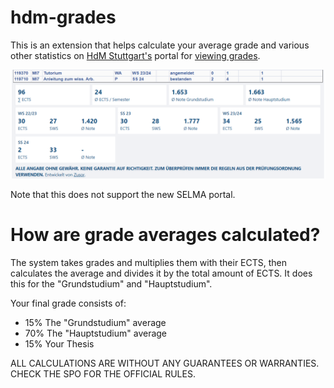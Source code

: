 # hdm-grades

This is an extension that helps calculate your average grade and various other statistics
on [HdM Stuttgart's](https://www.hdm-stuttgart.de/) portal
for [viewing grades](https://vw-online.hdm-stuttgart.de/qisserver).

![A screenshot of the extension showing various statistics in HdM's grade portal](/docs/demo.png)

Note that this does not support the new SELMA portal.

# How are grade averages calculated?

The system takes grades and multiplies them with their ECTS, then calculates the average and divides it by the total amount of ECTS.
It does this for the "Grundstudium" and "Hauptstudium".

Your final grade consists of:
- 15% The "Grundstudium" average
- 70% The "Hauptstudium" average
- 15% Your Thesis

ALL CALCULATIONS ARE WITHOUT ANY GUARANTEES OR WARRANTIES. CHECK THE SPO FOR THE OFFICIAL RULES.
